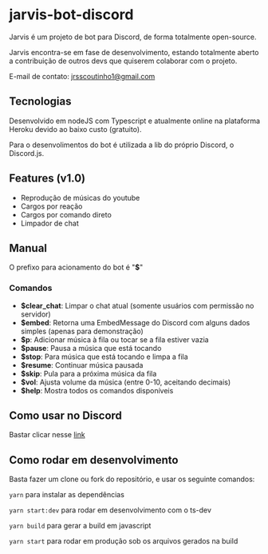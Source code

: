 # jarvis-bot-discord
Jarvis é um projeto de bot para Discord, de forma totalmente open-source.

Jarvis encontra-se em fase de desenvolvimento, estando totalmente aberto a contribuição de outros devs que quiserem colaborar com o projeto.

E-mail de contato: jrsscoutinho1@gmail.com
## Tecnologias
Desenvolvido em nodeJS com Typescript e atualmente online na plataforma Heroku devido ao baixo custo (gratuito).

Para o desenvolimentos do bot é utilizada a lib do próprio Discord, o Discord.js.

## Features (v1.0)
* Reprodução de músicas do youtube
* Cargos por reação
* Cargos por comando direto
* Limpador de chat

## Manual
O prefixo para acionamento do bot é "**$**"

### Comandos
* **$clear_chat**: Limpar o chat atual (somente usuários com permissão no servidor)
* **$embed**: Retorna uma EmbedMessage do Discord com alguns dados simples (apenas para demonstração)
* **$p**: Adicionar música à fila ou tocar se a fila estiver vazia
* **$pause**: Pausa a música que está tocando
* **$stop**: Para música que está tocando e limpa a fila
* **$resume**: Continuar música pausada
* **$skip**: Pula para a próxima música da fila
* **$vol**: Ajusta volume da música (entre 0-10, aceitando decimais)
* **$help**: Mostra todos os comandos disponíveis

## Como usar no Discord
Bastar clicar nesse [link](https://discord.com/api/oauth2/authorize?client_id=767231960258314240&permissions=8&scope=bot)

## Como rodar em desenvolvimento
Basta fazer um clone ou fork do repositório, e usar os seguinte comandos:

`yarn` para instalar as dependências

`yarn start:dev` para rodar em desenvolvimento com o ts-dev

`yarn build` para gerar a build em javascript

`yarn start` para rodar em produção sob os arquivos gerados na build

